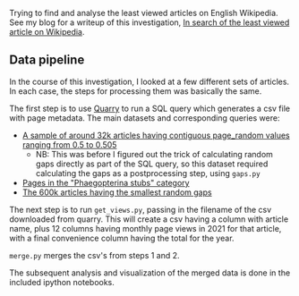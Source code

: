 Trying to find and analyse the least viewed articles on English Wikipedia. See my blog for a writeup of this investigation, [In search of the least viewed article on Wikipedia](https://colinmorris.github.io/blog/unpopular-wiki-articles).

## Data pipeline

In the course of this investigation, I looked at a few different sets of articles. In each case, the steps for processing them was basically the same.

The first step is to use [Quarry](https://quarry.wmcloud.org/) to run a SQL query which generates a csv file with page metadata. The main datasets and corresponding queries were:
- [A sample of around 32k articles having contiguous page_random values ranging from 0.5 to 0.505](https://quarry.wmcloud.org/query/62777)
    - NB: This was before I figured out the trick of calculating random gaps directly as part of the SQL query, so this dataset required calculating the gaps as a postprocessing step, using `gaps.py`
- [Pages in the "Phaegopterina stubs" category](https://quarry.wmcloud.org/query/62881)
- [The 600k articles having the smallest random gaps](https://quarry.wmcloud.org/query/62816)

The next step is to run `get_views.py`, passing in the filename of the csv downloaded from quarry. This will create a csv having a column with article name, plus 12 columns having monthly page views in 2021 for that article, with a final convenience column having the total for the year.

`merge.py` merges the csv's from steps 1 and 2.

The subsequent analysis and visualization of the merged data is done in the included ipython notebooks.

